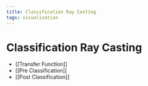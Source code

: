 ```yaml
---
title: Classification Ray Casting
tags: visualization
---
```


# Classification Ray Casting
- [[Transfer Function]]
- [[Pre Classification]]
- [[Post Classification]]






